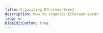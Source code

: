 ```yaml
---
title: Organizing Ethereum Event
description: How to organize Ethereum event
lang: en
hideEditButton: true
---
```

